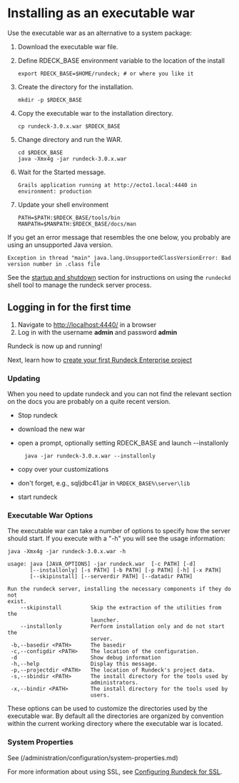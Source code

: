 # Installing as an executable war

Use the executable war as an alternative to a system package:

1. Download the executable war file.
1. Define RDECK_BASE environment variable to the location of the install

   ```{.bash}
   export RDECK_BASE=$HOME/rundeck; # or where you like it
   ```

1. Create the directory for the installation.

   ```{.bash}
   mkdir -p $RDECK_BASE
   ```

1. Copy the executable war to the installation directory.

   ```{.bash}
   cp rundeck-3.0.x.war $RDECK_BASE
   ```

1. Change directory and run the WAR.

   ```{.bash}
   cd $RDECK_BASE
   java -Xmx4g -jar rundeck-3.0.x.war
   ```

1. Wait for the Started message.

   ```
   Grails application running at http://ecto1.local:4440 in environment: production
   ```

1. Update your shell environment

   ```{.bash}
   PATH=$PATH:$RDECK_BASE/tools/bin
   MANPATH=$MANPATH:$RDECK_BASE/docs/man
   ```

If you get an error message that resembles the one below, you probably
are using an unsupported Java version.

    Exception in thread "main" java.lang.UnsupportedClassVersionError: Bad version number in .class file

See the [startup and shutdown](/administration/maintenance/startup.md) section for
instructions on using the `rundeckd` shell tool to manage the
rundeck server process.

## Logging in for the first time

1. Navigate to [http://localhost:4440/](http://localhost:4440/user/login) in a browser
1. Log in with the username **admin** and password **admin**

Rundeck is now up and running!

Next, learn how to [create your first Rundeck Enterprise project](/manual/03-getting-started.md#project-setup)

### Updating

When you need to update rundeck and you can not find the relevant section on the docs you are probably on a quite recent version.

- Stop rundeck
- download the new war
- open a prompt, optionally setting RDECK_BASE and launch --installonly

        java -jar rundeck-3.0.x.war --installonly

- copy over your customizations
- don't forget, e.g., sqljdbc41.jar in `%RDECK_BASE%\server\lib`
- start rundeck

### Executable War Options

The executable war can take a number of options to specify how the server should start. If you execute with a "-h" you will see the usage information:

```{.bash}
java -Xmx4g -jar rundeck-3.0.x.war -h
```

    usage: java [JAVA_OPTIONS] -jar rundeck.war  [-c PATH] [-d]
           [--installonly] [-s PATH] [-b PATH] [-p PATH] [-h] [-x PATH]
           [--skipinstall] [--serverdir PATH] [--datadir PATH]

    Run the rundeck server, installing the necessary components if they do not
    exist.
        --skipinstall         Skip the extraction of the utilities from the
                              launcher.
        --installonly         Perform installation only and do not start the
                              server.
     -b,--basedir <PATH>      The basedir
     -c,--configdir <PATH>    The location of the configuration.
     -d                       Show debug information
     -h,--help                Display this message.
     -p,--projectdir <PATH>   The location of Rundeck's project data.
     -s,--sbindir <PATH>      The install directory for the tools used by
                              administrators.
     -x,--bindir <PATH>       The install directory for the tools used by
                              users.

These options can be used to customize the directories used by the executable war.
By default all the directories are organized by convention within the current
working directory where the executable war is located.

### System Properties

See (/administration/configuration/system-properties.md)

For more information about using SSL, see [Configuring Rundeck for SSL](/administration/security/ssl.md).
